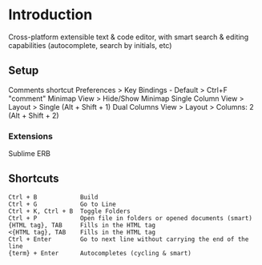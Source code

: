 # Introduction
Cross-platform extensible text & code editor, with smart search & editing capabilities (autocomplete, search by initials, etc)

## Setup
Comments shortcut		Preferences > Key Bindings - Default > Ctrl+F "comment"
Minimap					View > Hide/Show Minimap
Single Column			View > Layout > Single (Alt + Shift + 1)
Dual Columns			View > Layout > Columns: 2 (Alt + Shift + 2)

### Extensions
Sublime ERB

## Shortcuts
	Ctrl + B 			Build
	Ctrl + G 			Go to Line
	Ctrl + K, Ctrl + B 	Toggle Folders
	Ctrl + P			Open file in folders or opened documents (smart)
	{HTML tag}, TAB 	Fills in the HTML tag
	<{HTML tag}, TAB 	Fills in the HTML tag
	Ctrl + Enter 		Go to next line without carrying the end of the line
	{term} + Enter 		Autocompletes (cycling & smart)